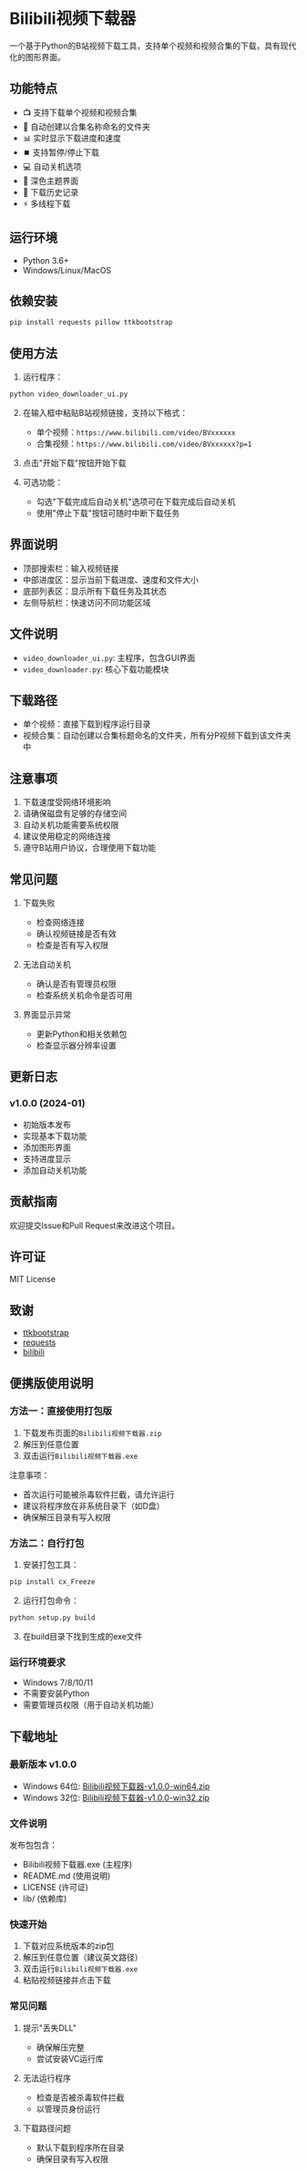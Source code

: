 # Bilibili视频下载器

一个基于Python的B站视频下载工具，支持单个视频和视频合集的下载，具有现代化的图形界面。

## 功能特点

- 📺 支持下载单个视频和视频合集
- 🎯 自动创建以合集名称命名的文件夹
- 📊 实时显示下载进度和速度
- ⏹️ 支持暂停/停止下载
- 💻 自动关机选项
- 🌙 深色主题界面
- 📝 下载历史记录
- ⚡ 多线程下载

## 运行环境

- Python 3.6+
- Windows/Linux/MacOS

## 依赖安装

```bash
pip install requests pillow ttkbootstrap
```

## 使用方法

1. 运行程序：
```bash
python video_downloader_ui.py
```

2. 在输入框中粘贴B站视频链接，支持以下格式：
   - 单个视频：`https://www.bilibili.com/video/BVxxxxxx`
   - 合集视频：`https://www.bilibili.com/video/BVxxxxxx?p=1`

3. 点击"开始下载"按钮开始下载

4. 可选功能：
   - 勾选"下载完成后自动关机"选项可在下载完成后自动关机
   - 使用"停止下载"按钮可随时中断下载任务

## 界面说明

- 顶部搜索栏：输入视频链接
- 中部进度区：显示当前下载进度、速度和文件大小
- 底部列表区：显示所有下载任务及其状态
- 左侧导航栏：快速访问不同功能区域

## 文件说明

- `video_downloader_ui.py`: 主程序，包含GUI界面
- `video_downloader.py`: 核心下载功能模块

## 下载路径

- 单个视频：直接下载到程序运行目录
- 视频合集：自动创建以合集标题命名的文件夹，所有分P视频下载到该文件夹中

## 注意事项

1. 下载速度受网络环境影响
2. 请确保磁盘有足够的存储空间
3. 自动关机功能需要系统权限
4. 建议使用稳定的网络连接
5. 遵守B站用户协议，合理使用下载功能

## 常见问题

1. 下载失败
   - 检查网络连接
   - 确认视频链接是否有效
   - 检查是否有写入权限

2. 无法自动关机
   - 确认是否有管理员权限
   - 检查系统关机命令是否可用

3. 界面显示异常
   - 更新Python和相关依赖包
   - 检查显示器分辨率设置

## 更新日志

### v1.0.0 (2024-01)
- 初始版本发布
- 实现基本下载功能
- 添加图形界面
- 支持进度显示
- 添加自动关机功能

## 贡献指南

欢迎提交Issue和Pull Request来改进这个项目。

## 许可证

MIT License

## 致谢

- [ttkbootstrap](https://github.com/israel-dryer/ttkbootstrap)
- [requests](https://github.com/psf/requests)
- [bilibili](https://www.bilibili.com)

## 便携版使用说明

### 方法一：直接使用打包版

1. 下载发布页面的`Bilibili视频下载器.zip`
2. 解压到任意位置
3. 双击运行`Bilibili视频下载器.exe`

注意事项：
- 首次运行可能被杀毒软件拦截，请允许运行
- 建议将程序放在非系统目录下（如D盘）
- 确保解压目录有写入权限

### 方法二：自行打包

1. 安装打包工具：
```bash
pip install cx_Freeze
```

2. 运行打包命令：
```bash
python setup.py build
```

3. 在build目录下找到生成的exe文件

### 运行环境要求

- Windows 7/8/10/11
- 不需要安装Python
- 需要管理员权限（用于自动关机功能）

## 下载地址

### 最新版本 v1.0.0

- Windows 64位: [Bilibili视频下载器-v1.0.0-win64.zip](https://github.com/your-repo/releases/download/v1.0.0/Bilibili视频下载器-v1.0.0-win64.zip)
- Windows 32位: [Bilibili视频下载器-v1.0.0-win32.zip](https://github.com/your-repo/releases/download/v1.0.0/Bilibili视频下载器-v1.0.0-win32.zip)

### 文件说明

发布包包含：
- Bilibili视频下载器.exe (主程序)
- README.md (使用说明)
- LICENSE (许可证)
- lib/ (依赖库)

### 快速开始

1. 下载对应系统版本的zip包
2. 解压到任意位置（建议英文路径）
3. 双击运行`Bilibili视频下载器.exe`
4. 粘贴视频链接并点击下载

### 常见问题

1. 提示"丢失DLL"
   - 确保解压完整
   - 尝试安装VC运行库

2. 无法运行程序
   - 检查是否被杀毒软件拦截
   - 以管理员身份运行

3. 下载路径问题
   - 默认下载到程序所在目录
   - 确保目录有写入权限
